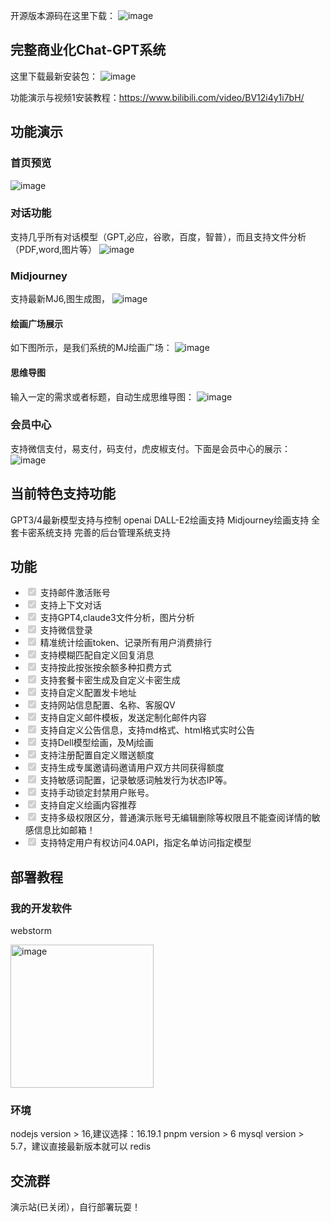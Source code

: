开源版本源码在这里下载：
![image](https://github.com/sfvsfv/chatgpt-plus/assets/62045791/a0919b88-2bd8-4ac0-96b7-70a1efbe1ac1)


## 完整商业化Chat-GPT系统
这里下载最新安装包：
![image](https://github.com/sfvsfv/chatgpt-plus/assets/62045791/c4ec389c-ca22-4607-b234-4822234f0ea2)


功能演示与视频1安装教程：https://www.bilibili.com/video/BV12i4y1i7bH/


## 功能演示
### 首页预览
![image](https://github.com/sfvsfv/ChatGPT-PLus/assets/62045791/d7db7171-0de7-4897-a9e2-9e04b238f02b)

### 对话功能
支持几乎所有对话模型（GPT,必应，谷歌，百度，智普），而且支持文件分析（PDF,word,图片等）
![image](https://github.com/sfvsfv/ChatGPT-PLus/assets/62045791/f54da445-d990-48ef-bd72-2cb23171070b)
### Midjourney
支持最新MJ6,图生成图，
![image](https://github.com/sfvsfv/ChatGPT-PLus/assets/62045791/6e306a5b-54b6-4c87-9c25-52ebe6f737d0)
#### 绘画广场展示
如下图所示，是我们系统的MJ绘画广场：
![image](https://github.com/sfvsfv/ChatGPT-PLus/assets/62045791/8005d58d-0509-4771-8da5-b337a58792a4)

#### 思维导图
输入一定的需求或者标题，自动生成思维导图：
![image](https://github.com/sfvsfv/ChatGPT-PLus/assets/62045791/25d70d20-d401-4bb9-bd9e-5b3aff478854)

### 会员中心
支持微信支付，易支付，码支付，虎皮椒支付。下面是会员中心的展示：
![image](https://github.com/sfvsfv/ChatGPT-PLus/assets/62045791/d749157d-affb-40e8-8bee-78463e42515b)

## 当前特色支持功能
GPT3/4最新模型支持与控制
openai DALL-E2绘画支持
Midjourney绘画支持
全套卡密系统支持
完善的后台管理系统支持

## 功能
<ul class="contains-task-list">
<li class="task-list-item"><input type="checkbox" id="" disabled="" class="task-list-item-checkbox" checked=""> 支持邮件激活账号</li>
<li class="task-list-item"><input type="checkbox" id="" disabled="" class="task-list-item-checkbox" checked=""> 支持上下文对话</li>
  <li class="task-list-item"><input type="checkbox" id="" disabled="" class="task-list-item-checkbox" checked=""> 支持GPT4,claude3文件分析，图片分析</li>
<li class="task-list-item"><input type="checkbox" id="" disabled="" class="task-list-item-checkbox" checked=""> 支持微信登录</li>
<li class="task-list-item"><input type="checkbox" id="" disabled="" class="task-list-item-checkbox" checked=""> 精准统计绘画token、记录所有用户消费排行</li>
<li class="task-list-item"><input type="checkbox" id="" disabled="" class="task-list-item-checkbox" checked=""> 支持模糊匹配自定义回复消息</li>
<li class="task-list-item"><input type="checkbox" id="" disabled="" class="task-list-item-checkbox" checked=""> 支持按此按张按余额多种扣费方式</li>
<li class="task-list-item"><input type="checkbox" id="" disabled="" class="task-list-item-checkbox" checked=""> 支持套餐卡密生成及自定义卡密生成</li>
<li class="task-list-item"><input type="checkbox" id="" disabled="" class="task-list-item-checkbox" checked=""> 支持自定义配置发卡地址</li>
<li class="task-list-item"><input type="checkbox" id="" disabled="" class="task-list-item-checkbox" checked=""> 支持网站信息配置、名称、客服QV</li>
<li class="task-list-item"><input type="checkbox" id="" disabled="" class="task-list-item-checkbox" checked=""> 支持自定义邮件模板，发送定制化邮件内容</li>
<li class="task-list-item"><input type="checkbox" id="" disabled="" class="task-list-item-checkbox" checked=""> 支持自定义公告信息，支持md格式、html格式实时公告</li>
<li class="task-list-item"><input type="checkbox" id="" disabled="" class="task-list-item-checkbox" checked=""> 支持Dell模型绘画，及Mj绘画</li>
<li class="task-list-item"><input type="checkbox" id="" disabled="" class="task-list-item-checkbox" checked=""> 支持注册配置自定义赠送额度</li>
<li class="task-list-item"><input type="checkbox" id="" disabled="" class="task-list-item-checkbox" checked=""> 支持生成专属邀请码邀请用户双方共同获得额度</li>
<li class="task-list-item"><input type="checkbox" id="" disabled="" class="task-list-item-checkbox" checked=""> 支持敏感词配置，记录敏感词触发行为状态IP等。</li>
<li class="task-list-item"><input type="checkbox" id="" disabled="" class="task-list-item-checkbox" checked=""> 支持手动锁定封禁用户账号。</li>
<li class="task-list-item"><input type="checkbox" id="" disabled="" class="task-list-item-checkbox" checked=""> 支持自定义绘画内容推荐</li>
<li class="task-list-item"><input type="checkbox" id="" disabled="" class="task-list-item-checkbox" checked=""> 支持多级权限区分，普通演示账号无编辑删除等权限且不能查阅详情的敏感信息比如邮箱！</li>
<li class="task-list-item"><input type="checkbox" id="" disabled="" class="task-list-item-checkbox" checked=""> 支持特定用户有权访问4.0API，指定名单访问指定模型</li>
</ul>

## 部署教程

### 我的开发软件

webstorm

<img width="229" alt="image" src="https://github.com/sfvsfv/chatgpt-plus/assets/62045791/e3b699fa-5b11-497d-99af-bd78fafe59e2">


### 环境
nodejs version > 16,建议选择：16.19.1
pnpm version > 6
mysql version > 5.7，建议直接最新版本就可以
redis


## 交流群


演示站(已关闭），自行部署玩耍！








